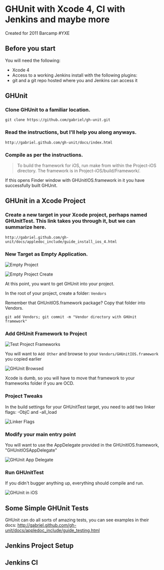 GHUnit with Xcode 4, CI with Jenkins and maybe more
===================================================

Created for 2011 Barcamp #YXE

Before you start
----------------

You will need the following:

* Xcode 4
* Access to a working Jenkins install with the following plugins:
* git and a git repo hosted where you and Jenkins can access it

GHUnit
------

### Clone GHUnit to a familiar location.

    git clone https://github.com/gabriel/gh-unit.git

### Read the instructions, but I'll help you along anyways.

    http://gabriel.github.com/gh-unit/docs/index.html

### Compile as per the instructions.

> To build the framework for iOS, run make from within the Project-iOS directory. The framework is in Project-iOS/build/Framework/.

If this opens Finder window with GHUnitIOS.framework in it you have successfully built GHUnit.

GHUnit in a Xcode Project
-------------------------

### Create a new target in your Xcode project, perhaps named GHUnitTest. This link takes you through it, but we can summarize here.

    http://gabriel.github.com/gh-unit/docs/appledoc_include/guide_install_ios_4.html

### New Target as Empty Application.

![Empty Project](/interlock/barcampyxe-ios-ut-ci/raw/master/images/empty_project.png)

![Empty Project Create](/interlock/barcampyxe-ios-ut-ci/raw/master/images/empty_project_create.png)

At this point, you want to get GHUnit into your project.

In the root of your project, create a folder: ```Vendors```

Remember that GHUnitIOS.framework package? Copy that folder into Vendors.

    git add Vendors; git commit -m "Vendor directory with GHUnit framework"

### Add GHUnit Framework to Project

![Test Project Frameworks](/interlock/barcampyxe-ios-ut-ci/raw/master/images/project_frameworks.png)

You will want to ```Add Other``` and browse to your ```Vendors/GHUnitIOS.framework``` you copied earlier

![GHUnit Browsed]()

Xcode is dumb, so you will have to move that framework to your frameworks folder if you are OCD.

### Project Tweaks

In the build settings for your GHUnitTest target, you need to add two linker flags: -ObjC and -all_load

![Linker Flags](/interlock/barcampyxe-ios-ut-ci/raw/master/images/extra_linker_options.png)

### Modify your main entry point

You will want to use the AppDelegate provided in the GHUnitIOS.framework, "GHUnitIOSAppDelegate"

![GHUnit App Delegate](/interlock/barcampyxe-ios-ut-ci/raw/master/images/ghunit_app_delegate.png)

### Run GHUnitTest

If you didn't bugger anything up, everything should compile and run.

![GHUnit in iOS](/interlock/barcampyxe-ios-ut-ci/raw/master/images/ghunit_on_iphone.png)

Some Simple GHUnit Tests
------------------------

GHUnit can do all sorts of amazing tests, you can see examples in their docs: http://gabriel.github.com/gh-unit/docs/appledoc_include/guide_testing.html 

Jenkins Project Setup
---------------------

Jenkins CI
----------


